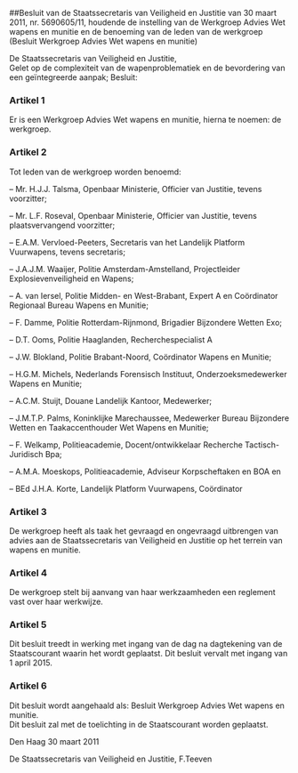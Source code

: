 <meta http-equiv='Content-Type' content='text/html; charset=utf-8' />

##Besluit van de Staatssecretaris van Veiligheid en Justitie van 30 maart 2011, nr. 5690605/11, houdende de instelling van de Werkgroep Advies Wet wapens en munitie en de benoeming van de leden van de werkgroep (Besluit Werkgroep Advies Wet wapens en munitie)

De Staatssecretaris van Veiligheid en Justitie,  
Gelet op de complexiteit van de wapenproblematiek en de bevordering van een geïntegreerde aanpak;
Besluit:    

### Artikel  1  

Er is een Werkgroep Advies Wet wapens en munitie, hierna te noemen: de werkgroep.  

### Artikel  2  

Tot leden van de werkgroep worden benoemd: 

– Mr. H.J.J. Talsma, Openbaar Ministerie, Officier van Justitie, tevens voorzitter;  

– Mr. L.F. Roseval, Openbaar Ministerie, Officier van Justitie, tevens plaatsvervangend voorzitter;  

– E.A.M. Vervloed-Peeters, Secretaris van het Landelijk Platform Vuurwapens, tevens secretaris;  

– J.A.J.M. Waaijer, Politie Amsterdam-Amstelland, Projectleider Explosievenveiligheid en Wapens;  

– A. van Iersel, Politie Midden- en West-Brabant, Expert A en Coördinator Regionaal Bureau Wapens en Munitie;  

– F. Damme, Politie Rotterdam-Rijnmond, Brigadier Bijzondere Wetten Exo;  

– D.T. Ooms, Politie Haaglanden, Recherchespecialist A  

– J.W. Blokland, Politie Brabant-Noord, Coördinator Wapens en Munitie;  

– H.G.M. Michels, Nederlands Forensisch Instituut, Onderzoeksmedewerker Wapens en Munitie;  

– A.C.M. Stuijt, Douane Landelijk Kantoor, Medewerker;  

– J.M.T.P. Palms, Koninklijke Marechaussee, Medewerker Bureau Bijzondere Wetten en Taakaccenthouder Wet Wapens en Munitie;  

– F. Welkamp, Politieacademie, Docent/ontwikkelaar Recherche Tactisch-Juridisch Bpa;  

– A.M.A. Moeskops, Politieacademie, Adviseur Korpscheftaken en BOA en  

– BEd J.H.A. Korte, Landelijk Platform Vuurwapens, Coördinator    

### Artikel  3  

De werkgroep heeft als taak het gevraagd en ongevraagd uitbrengen van advies aan de Staatssecretaris van Veiligheid en Justitie op het terrein van wapens en munitie.  

### Artikel  4  

De werkgroep stelt bij aanvang van haar werkzaamheden een reglement vast over haar werkwijze.  

### Artikel  5  

Dit besluit treedt in werking met ingang van de dag na dagtekening van de Staatscourant waarin het wordt geplaatst. Dit besluit vervalt met ingang van 1 april 2015.  

### Artikel  6  

Dit besluit wordt aangehaald als: Besluit Werkgroep Advies Wet wapens en munitie.  
Dit besluit zal met de toelichting in de Staatscourant worden geplaatst.   

Den Haag 
30 maart 2011   

De 
Staatssecretaris van Veiligheid en Justitie,
F.Teeven   
